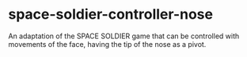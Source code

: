 # space-soldier-controller-nose
An adaptation of the SPACE SOLDIER game that can be controlled with movements of the face, having the tip of the nose as a pivot.
